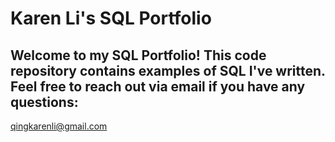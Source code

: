 # Karen Li's SQL Portfolio

## Welcome to my SQL Portfolio! This code repository contains examples of SQL I've written. Feel free to reach out via email if you have any questions: 
qingkarenli@gmail.com
